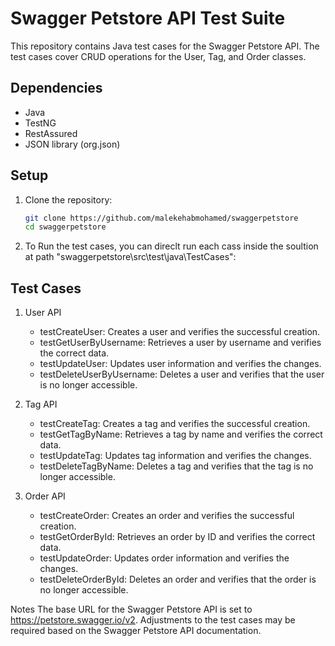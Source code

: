 # Swagger Petstore API Test Suite

This repository contains Java test cases for the Swagger Petstore API. The test cases cover CRUD operations for the User, Tag, and Order classes.

## Dependencies

- Java
- TestNG
- RestAssured
- JSON library (org.json)

## Setup

1. Clone the repository:

   ```bash
   git clone https://github.com/malekehabmohamed/swaggerpetstore
   cd swaggerpetstore

2. To Run the test cases, you can direclt run each cass inside the soultion at path "swaggerpetstore\src\test\java\TestCases":

## Test Cases
   
1. User API
   - testCreateUser: Creates a user and verifies the successful creation.
   - testGetUserByUsername: Retrieves a user by username and verifies the correct data.
   - testUpdateUser: Updates user information and verifies the changes.
   - testDeleteUserByUsername: Deletes a user and verifies that the user is no longer accessible.

2. Tag API
   - testCreateTag: Creates a tag and verifies the successful creation.
   - testGetTagByName: Retrieves a tag by name and verifies the correct data.
   - testUpdateTag: Updates tag information and verifies the changes.
   - testDeleteTagByName: Deletes a tag and verifies that the tag is no longer accessible.
  
3. Order API
   - testCreateOrder: Creates an order and verifies the successful creation.
   - testGetOrderById: Retrieves an order by ID and verifies the correct data.
   - testUpdateOrder: Updates order information and verifies the changes.
   - testDeleteOrderById: Deletes an order and verifies that the order is no longer accessible.

Notes
The base URL for the Swagger Petstore API is set to https://petstore.swagger.io/v2.
Adjustments to the test cases may be required based on the Swagger Petstore API documentation.
